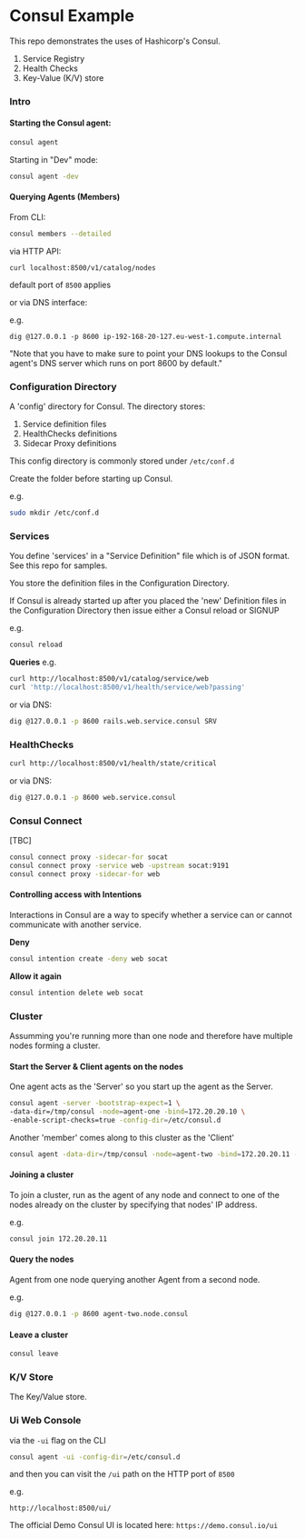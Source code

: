# Consul Example

This repo demonstrates the uses of Hashicorp's Consul.

1. Service Registry
2. Health Checks
3. Key-Value (K/V) store

### Intro

#### Starting the Consul agent:

```bash
consul agent
```

Starting in "Dev" mode:

```bash
consul agent -dev
```

#### Querying Agents (Members)

From CLI:

```bash
consul members --detailed
```

via HTTP API:
```
curl localhost:8500/v1/catalog/nodes
```

default port of `8500` applies

or via DNS interface:

e.g.
```
dig @127.0.0.1 -p 8600 ip-192-168-20-127.eu-west-1.compute.internal
```

"Note that you have to make sure to point your DNS lookups to the Consul agent's DNS server which runs on port 8600 by default."


### Configuration Directory

A 'config' directory for Consul. The directory stores:

1. Service definition files
2. HealthChecks definitions
3. Sidecar Proxy definitions

This config directory is commonly stored under `/etc/conf.d`

Create the folder before starting up Consul.

e.g.
```bash
sudo mkdir /etc/conf.d
```

### Services

You define 'services' in a "Service Definition" file which is of JSON format. See this repo for samples.

You store the definition files in the Configuration Directory.

If Consul is already started up after you placed the 'new' Definition files in the Configuration Directory then issue either a Consul reload or SIGNUP

e.g.
```bash
consul reload
```

__Queries__
e.g.
```bash
curl http://localhost:8500/v1/catalog/service/web
curl 'http://localhost:8500/v1/health/service/web?passing'
```

or via DNS:
```bash
dig @127.0.0.1 -p 8600 rails.web.service.consul SRV
```

### HealthChecks
```bash
curl http://localhost:8500/v1/health/state/critical
```

or via DNS:
```bash
dig @127.0.0.1 -p 8600 web.service.consul
```

### Consul Connect

[TBC]

```bash
consul connect proxy -sidecar-for socat
consul connect proxy -service web -upstream socat:9191
consul connect proxy -sidecar-for web
```

#### Controlling access with Intentions

Interactions in Consul are a way to specify whether a service can or cannot communicate with another service.

__Deny__
```bash
consul intention create -deny web socat
```

__Allow it again__
```bash
consul intention delete web socat

```

### Cluster
Assumming you're running more than one node and therefore have multiple nodes forming a cluster.

#### Start the Server & Client agents on the nodes
One agent acts as the 'Server' so you start up the agent as the Server.

```bash
consul agent -server -bootstrap-expect=1 \
-data-dir=/tmp/consul -node=agent-one -bind=172.20.20.10 \
-enable-script-checks=true -config-dir=/etc/consul.d
```

Another 'member' comes along to this cluster as the 'Client'
```bash
consul agent -data-dir=/tmp/consul -node=agent-two -bind=172.20.20.11 -enable-script-checks=true -config-dir=/etc/consul.d
```

#### Joining a cluster

To join a cluster, run as the agent of any node and connect to one of the nodes already on the cluster by specifying that nodes' IP address.

e.g.
```bash
consul join 172.20.20.11
```

#### Query the nodes
Agent from one node querying another Agent from a second node.

e.g.
```bash
dig @127.0.0.1 -p 8600 agent-two.node.consul
```

#### Leave a cluster
```bash
consul leave
```

### K/V Store

The Key/Value store.

### Ui Web Console

via the `-ui` flag on the CLI

```bash
consul agent -ui -config-dir=/etc/consul.d
```

and then you can visit the `/ui` path on the HTTP port of `8500`

e.g.
```
http://localhost:8500/ui/
```

The official Demo Consul UI is located here: `https://demo.consul.io/ui`